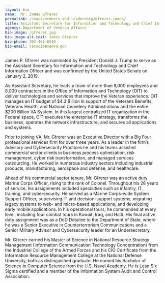 ```yaml
---
layout: bio
name:  Mr. James Gfrerer
permalink: /about/members-and-leadership/gfrerer-james/
title: Assistant Secretary for Information and Technology and Chief Information Officer
agency: Department of Veteran Affairs
bio-image: /gfrerer.jpg
bio-image-alt-text: James Gfrerer
bio-phone: 202-461-6910
bio-email: vacocioexe@va.gov
---
```

James P. Gfrerer was nominated by President Donald J. Trump to serve as the Assistant Secretary for Information and Technology and Chief Information Officer and was confirmed by the United States Senate on January 2, 2019.

As Assistant Secretary, he leads a team of more than 8,000 employees and 8,000 contractors in the Office of Information and Technology (OIT) to deliver technologies and services that improve the Veteran experience.  OIT manages an IT budget of $4.2 Billion in support of the Veterans Benefits, Veterans Health, and National Cemetery Administrations and the entire $200 Billion VA System.  In this largest centralized IT organization in the Federal space, OIT executes the enterprise IT strategy, transforms the business, operates the network infrastructure, and secures all applications and systems.

Prior to joining VA, Mr. Gfrerer was an Executive Director with a Big Four professional services firm for over three years.  As a leader in the firm’s Advisory and Cybersecurity Practices he and his teams assisted commercial sector clients in business process optimization, risk management, cyber risk transformation, and managed services outsourcing.  He worked in numerous industry sectors including industrial products, manufacturing, aerospace and defense, and healthcare.

Ahead of his commercial sector tenure, Mr. Gfrerer was an active duty Marine Corps Officer, rising to the rank of Colonel.  Throughout his 28 years of service, his assignments included specialties such as infantry, IT, training, and cybersecurity.  He served as a Marine Corps-wide System Support Officer, supervising IT and decision-support systems, migrating legacy systems to web- and micro-based applications, and developing early mobile applications.  In his operational tours, he commanded at every level, including four combat tours in Kuwait, Iraq, and Haiti.  His final active duty assignment was as a DoD Detailee to the Department of State, where he was a Senior Executive in Counterterrorism Communications and a Senior Military Advisor and Cybersecurity leader for an Undersecretary.

Mr. Gfrerer earned his Master of Science in National Resource Strategy Management (Information Communication Technology Concentration) from the Industrial College of the Armed Forces and his CIO Certificate from the Information Resource Management College at the National Defense University, both as distinguished graduate.  He earned his Bachelor of Science in Computer Science from the U.S. Naval Academy.  He is Lean Six Sigma certified and a member of the Information System Audit and Control Association.
